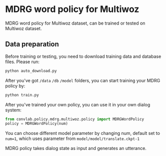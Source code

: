# MDRG word policy for Multiwoz

MDRG word policy for Multiwoz dataset, can be trained or tested on Multiwoz dataset.

## Data preparation

Before training or testing, you need to download training data and database files. Please run:
```python
python auto_download.py
```

After you've got `/data` `/db` `/model` folders, you can start training your MDRG policy by:
```python
python train.py
```

After you've trained your own policy, you can use it in your own dialog system:

```python
from convlab.policy.mdrg.multiwoz.policy import MDRGWordPolicy
policy = MDRGWordPolicy(num)
```
You can choose different model parameter by changing num, default set to `num=1`, which uses parameter from `model/model/translate.ckpt-1`

MDRG policy takes dialog state as input and generates an utterance.

